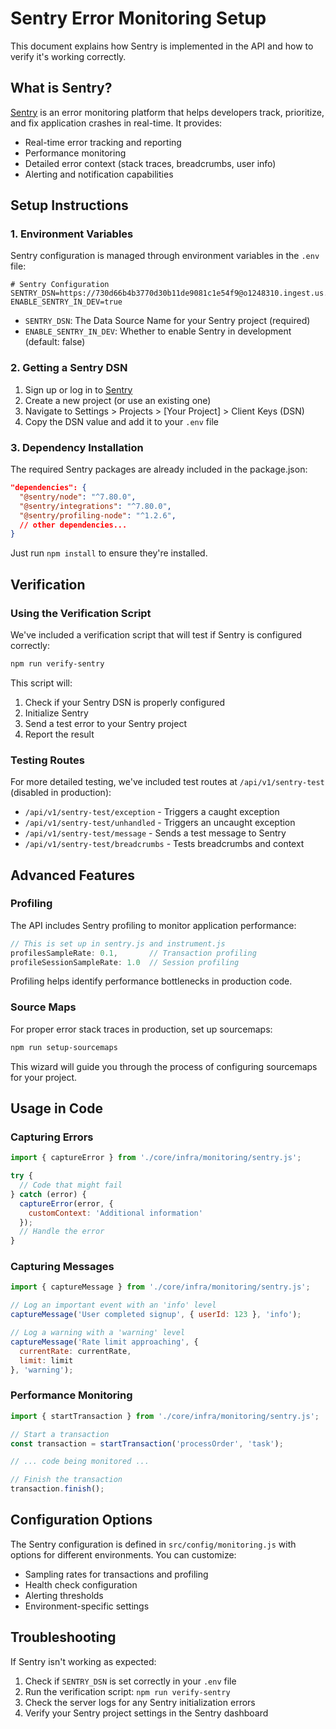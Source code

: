 # Sentry Error Monitoring Setup

This document explains how Sentry is implemented in the API and how to verify it's working correctly.

## What is Sentry?

[Sentry](https://sentry.io) is an error monitoring platform that helps developers track, prioritize, and fix application crashes in real-time. It provides:

- Real-time error tracking and reporting
- Performance monitoring
- Detailed error context (stack traces, breadcrumbs, user info)
- Alerting and notification capabilities

## Setup Instructions

### 1. Environment Variables

Sentry configuration is managed through environment variables in the `.env` file:

```
# Sentry Configuration
SENTRY_DSN=https://730d66b4b3770d30b11de9081c1e54f9@o1248310.ingest.us.sentry.io/4509066213195776
ENABLE_SENTRY_IN_DEV=true
```

- `SENTRY_DSN`: The Data Source Name for your Sentry project (required)
- `ENABLE_SENTRY_IN_DEV`: Whether to enable Sentry in development (default: false)

### 2. Getting a Sentry DSN

1. Sign up or log in to [Sentry](https://sentry.io)
2. Create a new project (or use an existing one)
3. Navigate to Settings > Projects > [Your Project] > Client Keys (DSN)
4. Copy the DSN value and add it to your `.env` file

### 3. Dependency Installation

The required Sentry packages are already included in the package.json:

```json
"dependencies": {
  "@sentry/node": "^7.80.0",
  "@sentry/integrations": "^7.80.0",
  "@sentry/profiling-node": "^1.2.6",
  // other dependencies...
}
```

Just run `npm install` to ensure they're installed.

## Verification

### Using the Verification Script

We've included a verification script that will test if Sentry is configured correctly:

```bash
npm run verify-sentry
```

This script will:
1. Check if your Sentry DSN is properly configured
2. Initialize Sentry
3. Send a test error to your Sentry project
4. Report the result

### Testing Routes

For more detailed testing, we've included test routes at `/api/v1/sentry-test` (disabled in production):

- `/api/v1/sentry-test/exception` - Triggers a caught exception
- `/api/v1/sentry-test/unhandled` - Triggers an uncaught exception
- `/api/v1/sentry-test/message` - Sends a test message to Sentry
- `/api/v1/sentry-test/breadcrumbs` - Tests breadcrumbs and context

## Advanced Features

### Profiling

The API includes Sentry profiling to monitor application performance:

```javascript
// This is set up in sentry.js and instrument.js
profilesSampleRate: 0.1,       // Transaction profiling
profileSessionSampleRate: 1.0  // Session profiling
```

Profiling helps identify performance bottlenecks in production code.

### Source Maps

For proper error stack traces in production, set up sourcemaps:

```bash
npm run setup-sourcemaps
```

This wizard will guide you through the process of configuring sourcemaps for your project.

## Usage in Code

### Capturing Errors

```javascript
import { captureError } from './core/infra/monitoring/sentry.js';

try {
  // Code that might fail
} catch (error) {
  captureError(error, { 
    customContext: 'Additional information' 
  });
  // Handle the error
}
```

### Capturing Messages

```javascript
import { captureMessage } from './core/infra/monitoring/sentry.js';

// Log an important event with an 'info' level
captureMessage('User completed signup', { userId: 123 }, 'info');

// Log a warning with a 'warning' level
captureMessage('Rate limit approaching', { 
  currentRate: currentRate,
  limit: limit
}, 'warning');
```

### Performance Monitoring

```javascript
import { startTransaction } from './core/infra/monitoring/sentry.js';

// Start a transaction
const transaction = startTransaction('processOrder', 'task');

// ... code being monitored ...

// Finish the transaction
transaction.finish();
```

## Configuration Options

The Sentry configuration is defined in `src/config/monitoring.js` with options for different environments. You can customize:

- Sampling rates for transactions and profiling
- Health check configuration
- Alerting thresholds
- Environment-specific settings

## Troubleshooting

If Sentry isn't working as expected:

1. Check if `SENTRY_DSN` is set correctly in your `.env` file
2. Run the verification script: `npm run verify-sentry`
3. Check the server logs for any Sentry initialization errors
4. Verify your Sentry project settings in the Sentry dashboard
